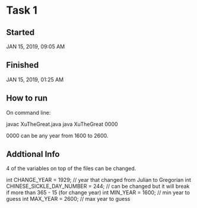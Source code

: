 # Task 1

## Started

JAN 15, 2019, 09:05 AM

## Finished

JAN 15, 2019, 01:25 AM

## How to run

On command line:

javac XuTheGreat.java
java XuTheGreat
0000

0000 can be any year from 1600 to 2600.

## Addtional Info

4 of the variables on top of the files can be changed.

int CHANGE_YEAR = 1929; // year that changed from Julian to Gregorian
int CHINESE_SICKLE_DAY_NUMBER = 244; // can be changed but it will break if more than 365 - 15 (for change year)
int MIN_YEAR = 1600; // min year to guess
int MAX_YEAR = 2600; // max year to guess


